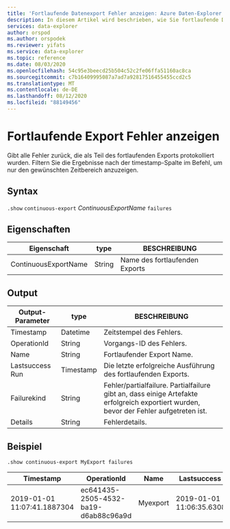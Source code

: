 ```yaml
---
title: 'Fortlaufende Datenexport Fehler anzeigen: Azure Daten-Explorer'
description: In diesem Artikel wird beschrieben, wie Sie fortlaufende Datenexport Fehler in Azure Daten-Explorer anzeigen.
services: data-explorer
author: orspod
ms.author: orspodek
ms.reviewer: yifats
ms.service: data-explorer
ms.topic: reference
ms.date: 08/03/2020
ms.openlocfilehash: 54c95e3beecd25b504c52c2fe06ffa51160ac8ca
ms.sourcegitcommit: c7b16409995087a7ad7a92817516455455ccd2c5
ms.translationtype: MT
ms.contentlocale: de-DE
ms.lasthandoff: 08/12/2020
ms.locfileid: "88149456"
---
```

# <a name="show-continuous-export-failures"></a>Fortlaufende Export Fehler anzeigen

Gibt alle Fehler zurück, die als Teil des fortlaufenden Exports protokolliert wurden. Filtern Sie die Ergebnisse nach der timestamp-Spalte im Befehl, um nur den gewünschten Zeitbereich anzuzeigen. 

## <a name="syntax"></a>Syntax

`.show` `continuous-export` *ContinuousExportName* `failures`

## <a name="properties"></a>Eigenschaften

| Eigenschaft             | type   | BESCHREIBUNG                |
|----------------------|--------|----------------------------|
| ContinuousExportName | String | Name des fortlaufenden Exports  |

## <a name="output"></a>Output

| Output-Parameter | type      | BESCHREIBUNG                                         |
|------------------|-----------|-----------------------------------------------------|
| Timestamp        | Datetime  | Zeitstempel des Fehlers.                           |
| OperationId      | String    | Vorgangs-ID des Fehlers.                    |
| Name             | String    | Fortlaufender Export Name.                             |
| Lastsuccess Run   | Timestamp | Die letzte erfolgreiche Ausführung des fortlaufenden Exports.   |
| Failurekind      | String    | Fehler/partialfailure. Partialfailure gibt an, dass einige Artefakte erfolgreich exportiert wurden, bevor der Fehler aufgetreten ist. |
| Details          | String    | Fehlerdetails.                              |

## <a name="example"></a>Beispiel 

```kusto
.show continuous-export MyExport failures 
```

| Timestamp                   | OperationId                          | Name     | Lastsuccess Run              | Failurekind | Details    |
|-----------------------------|--------------------------------------|----------|-----------------------------|-------------|------------|
| 2019-01-01 11:07:41.1887304 | ec641435-2505-4532-ba19-d6ab88c96a9d | Myexport | 2019-01-01 11:06:35.6308140 | Fehler     | Details... |
